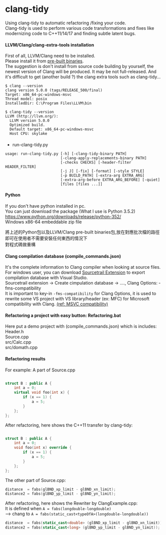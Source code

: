 # clang-tidy

Using clang-tidy to automatic refactoring /fixing your code.  
Clang-tidy is used to perform various code transformations and fixes like modernizing code to C++11/14/17 and finding subtle latent bugs.   

#### LLVM/Clang/clang-extra-tools installation
First of all, LLVM/Clang need to be installed.  
Please install it from [pre-built binaries](http://releases.llvm.org/download.html).  
The suggestion is don't install from source code building by yourself, the newest version of Clang will be produced. It may be not full-released. And it's difficult to get (another build ?) the clang extra tools such as clang-tidy...  
```
$ clang --version  
clang version 5.0.0 (tags/RELEASE_500/final)  
Target: x86_64-pc-windows-msvc  
Thread model: posix  
InstalledDir: C:\Program Files\LLVM\bin  
  
$ clang-tidy --version  
LLVM (http://llvm.org/):  
  LLVM version 5.0.0  
  Optimized build.  
  Default target: x86_64-pc-windows-msvc  
  Host CPU: skylake  

```

#### 

#### 
* run-clang-tidy.py
```
usage: run-clang-tidy.py [-h] [-clang-tidy-binary PATH]
                         [-clang-apply-replacements-binary PATH]
                         [-checks CHECKS] [-header-filter HEADER_FILTER]
                         [-j J] [-fix] [-format] [-style STYLE]
                         [-p BUILD_PATH] [-extra-arg EXTRA_ARG]
                         [-extra-arg-before EXTRA_ARG_BEFORE] [-quiet]
                         [files [files ...]]

```

#### Python
If you don't have python installed in pc.  
You can just download the package (What I use is Python 3.5.2)  
https://www.python.org/downloads/release/python-352/  
Windows x86-64 embeddable zip file  


將上述的Python包以及LLVM/Clang pre-built binaries包,放在對應批次檔的路徑  
即可在使用者不需要安裝任何東西的情況下  
對程式碼做重構  
  

#### Clang compilation database (compile_commands.json)
It's the complete information to Clang compiler when looking at source files.  
For windows user, you can download [Sourcetrail Extension](https://www.sourcetrail.com/blog/export_clang_compilation_database_from_visual_studio_solution/) to export compilation database with Visual Studio.  
Sourcetrail extension -> Create cimpulation database -> ...., Clang Options: -fms-compatibility  
It is important to key-in `-fms-compatibility` for Clang Options, it is used to rewrite some VS project with VS library/header (ex: MFC) for Microsoft compatibility with Clang. [(ref: MSVC compatibility)](https://clang.llvm.org/docs/MSVCCompatibility.html)   

#### Refactoring a project with easy button: Refactoring.bat
Here put a demo project with (compile_commands.json) which is includes:   
Header.h  
Source.cpp  
src/Calc.cpp  
src/domath.cpp  
  
#### Refactoring results
For example: A part of Source.cpp
```c++

struct B : public A {
	int a = 0;
	virtual void foo(int x) {
		if (x == 1) {
			a = 5;
		}
	};
};

```
After refactoring, here shows the C++11 transfer by clang-tidy:   
```c++

struct B : public A {
	int a = 0;
	void foo(int x) override {
		if (x == 1) {
			a = 5;
		}
	};
};
```  
The other part of Source.cpp: 

```c++
distance  = fabs(glBND_xp_limit - glBND_xn_limit);
distance2 = fabs(glBND_yp_limit - glBND_yn_limit);
```  
After refactoring, here shows the Rewriter by ClangExample.cpp:  
It is defined when `A = fabs(longdouble-longdouble)`  
--> chang to  `A = fabs(static_cast<typeOfA>(longdouble-longdouble))`
```c++
distance  = fabs(static_cast<double> (glBND_xp_limit - glBND_xn_limit));
distance2 = fabs(static_cast<long> (glBND_yp_limit - glBND_yn_limit));
```
